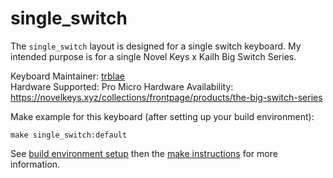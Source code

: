# single_switch

The `single_switch` layout is designed for a single switch keyboard. 
My intended purpose is for a single Novel Keys x Kailh Big Switch Series.

Keyboard Maintainer: [trblae](https://github.com/trblae)  
Hardware Supported: Pro Micro
Hardware Availability: https://novelkeys.xyz/collections/frontpage/products/the-big-switch-series

Make example for this keyboard (after setting up your build environment):

    make single_switch:default

See [build environment setup](https://docs.qmk.fm/build_environment_setup.html) then the [make instructions](https://docs.qmk.fm/make_instructions.html) for more information.
